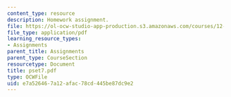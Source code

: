 ```yaml
---
content_type: resource
description: Homework assignment.
file: https://ol-ocw-studio-app-production.s3.amazonaws.com/courses/12-800-fluid-dynamics-of-the-atmosphere-and-ocean-fall-2004/e7a526467a12afac78cd445be87dc9e2_pset7.pdf
file_type: application/pdf
learning_resource_types:
- Assignments
parent_title: Assignments
parent_type: CourseSection
resourcetype: Document
title: pset7.pdf
type: OCWFile
uid: e7a52646-7a12-afac-78cd-445be87dc9e2
---
```

